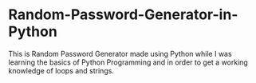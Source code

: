 # Random-Password-Generator-in-Python
This is Random Password Generator made using Python while I was learning the basics of Python Programming and in order to get a working knowledge of loops and strings.
